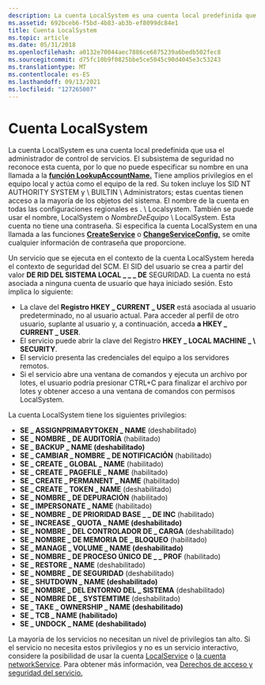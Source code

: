 ```yaml
---
description: La cuenta LocalSystem es una cuenta local predefinida que usa el administrador de control de servicios.
ms.assetid: 692bceb6-f5bd-4b83-ab3b-ef8099dc84e1
title: Cuenta LocalSystem
ms.topic: article
ms.date: 05/31/2018
ms.openlocfilehash: a0132e70044aec7886ce6875239a6bedb502fec8
ms.sourcegitcommit: d75fc10b9f0825bbe5ce5045c90d4045e3c53243
ms.translationtype: MT
ms.contentlocale: es-ES
ms.lasthandoff: 09/13/2021
ms.locfileid: "127265007"
---
```

# <a name="localsystem-account"></a>Cuenta LocalSystem

La cuenta LocalSystem es una cuenta local predefinida que usa el administrador de control de servicios. El subsistema de seguridad no reconoce esta cuenta, por lo que no puede especificar su nombre en una llamada a la [**función LookupAccountName.**](/windows/desktop/api/winbase/nf-winbase-lookupaccountnamea) Tiene amplios privilegios en el equipo local y actúa como el equipo de la red. Su token incluye los SID NT AUTHORITY SYSTEM y \\ BUILTIN \\ Administrators; estas cuentas tienen acceso a la mayoría de los objetos del sistema. El nombre de la cuenta en todas las configuraciones regionales es . \\ Localsystem. También se puede usar el nombre, LocalSystem o *NombreDeEquipo* \\ LocalSystem. Esta cuenta no tiene una contraseña. Si especifica la cuenta LocalSystem en una llamada a las funciones [**CreateService**](/windows/desktop/api/Winsvc/nf-winsvc-createservicea) o [**ChangeServiceConfig,**](/windows/desktop/api/Winsvc/nf-winsvc-changeserviceconfiga) se omite cualquier información de contraseña que proporcione.

Un servicio que se ejecuta en el contexto de la cuenta LocalSystem hereda el contexto de seguridad del SCM. El SID del usuario se crea a partir del valor **DE RID DEL SISTEMA LOCAL \_ \_ \_ DE** SEGURIDAD. La cuenta no está asociada a ninguna cuenta de usuario que haya iniciado sesión. Esto implica lo siguiente:

-   La clave del **Registro HKEY \_ CURRENT \_ USER** está asociada al usuario predeterminado, no al usuario actual. Para acceder al perfil de otro usuario, suplante al usuario y, a continuación, acceda **a HKEY \_ CURRENT \_ USER**.
-   El servicio puede abrir la clave del Registro **HKEY \_ LOCAL MACHINE \_ \\ SECURITY**.
-   El servicio presenta las credenciales del equipo a los servidores remotos.
-   Si el servicio abre una ventana de comandos y ejecuta un archivo por lotes, el usuario podría presionar CTRL+C para finalizar el archivo por lotes y obtener acceso a una ventana de comandos con permisos LocalSystem.

La cuenta LocalSystem tiene los siguientes privilegios:

-   **SE \_ ASSIGNPRIMARYTOKEN \_ NAME** (deshabilitado)
-   **SE \_ NOMBRE \_ DE AUDITORÍA** (habilitado)
-   **SE \_ BACKUP \_ NAME (deshabilitado)**
-   **SE \_ CAMBIAR \_ NOMBRE \_ DE NOTIFICACIÓN** (habilitado)
-   **SE \_ CREATE \_ GLOBAL \_ NAME** (habilitado)
-   **SE \_ CREATE \_ PAGEFILE \_ NAME** (habilitado)
-   **SE \_ CREATE \_ PERMANENT \_ NAME** (habilitado)
-   **SE \_ CREATE \_ TOKEN \_ NAME** (deshabilitado)
-   **SE \_ NOMBRE \_ DE DEPURACIÓN** (habilitado)
-   **SE \_ IMPERSONATE \_ NAME** (habilitado)
-   **SE \_ NOMBRE \_ DE PRIORIDAD BASE \_ \_ DE INC** (habilitado)
-   **SE \_ INCREASE \_ QUOTA \_ NAME (deshabilitado)**
-   **SE \_ NOMBRE \_ DEL CONTROLADOR DE \_ CARGA** (deshabilitado)
-   **SE \_ NOMBRE \_ DE MEMORIA DE \_ BLOQUEO** (habilitado)
-   **SE \_ MANAGE \_ VOLUME \_ NAME (deshabilitado)**
-   **SE \_ NOMBRE \_ DE PROCESO ÚNICO DE \_ \_ PROF** (habilitado)
-   **SE \_ RESTORE \_ NAME** (deshabilitado)
-   **SE \_ NOMBRE \_ DE SEGURIDAD** (deshabilitado)
-   **SE \_ SHUTDOWN \_ NAME (deshabilitado)**
-   **SE \_ NOMBRE \_ DEL ENTORNO DEL \_ SISTEMA** (deshabilitado)
-   **SE \_ NOMBRE DE \_ SYSTEMTIME** (deshabilitado)
-   **SE \_ TAKE \_ OWNERSHIP \_ NAME (deshabilitado)**
-   **SE \_ TCB \_ NAME (habilitado)**
-   **SE \_ UNDOCK \_ NAME (deshabilitado)**

La mayoría de los servicios no necesitan un nivel de privilegios tan alto. Si el servicio no necesita estos privilegios y no es un servicio interactivo, considere la posibilidad de usar la cuenta [LocalService](localservice-account.md) o [la cuenta networkService](networkservice-account.md). Para obtener más información, vea [Derechos de acceso y seguridad del servicio.](service-security-and-access-rights.md)

 

 
